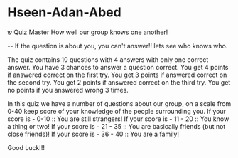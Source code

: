 # Hseen-Adan-Abed
ש
Quiz Master
How well our group knows one another!

-- If the question is about you, you can't answer!!
lets see who knows who.

The quiz contains 10 questions with 4 answers with only one correct answer.
You have 3 chances to answer a question correct.
You get 4 points if answered correct on the first try.
You get 3 points if answered correct on the second try.
You get 2 points if answered correct on the third try.
You get no points if you answered wrong 3 times.

In this quiz we have a number of questions about our group,
on a scale from 0-40 keep score of your knowledge of the people surrounding you.
If your score is - 0-10 :: You are still strangers!
If your score is - 11 - 20 :: You know a thing or two!
If your score is - 21 - 35 :: You are basically friends (but not close friends)!
If your score is - 36 - 40 :: You are a family!

Good Luck!!!

